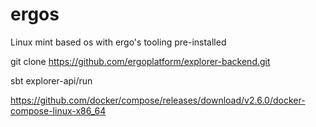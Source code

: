 # ergos

Linux mint based os with ergo's tooling pre-installed

git clone https://github.com/ergoplatform/explorer-backend.git

sbt explorer-api/run

https://github.com/docker/compose/releases/download/v2.6.0/docker-compose-linux-x86_64
